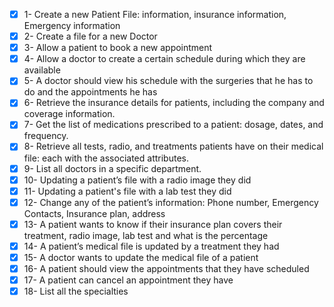 - [x] 1- Create a new Patient File: information, insurance information, Emergency information
- [X] 2- Create a file for a new Doctor
- [x] 3- Allow a patient to book a new appointment
- [X] 4- Allow a doctor to create a certain schedule during which they are available
- [X] 5- A doctor should view his schedule with the surgeries that he has to do and the appointments he has
- [X] 6- Retrieve the insurance details for patients, including the company and coverage information.
- [X] 7- Get the list of medications prescribed to a patient: dosage, dates, and frequency.
- [X] 8- Retrieve all tests, radio, and treatments patients have on their medical file: each with the associated attributes.
- [x] 9- List all doctors in a specific department.
- [X] 10- Updating a patient’s file with a radio image they did
- [X] 11- Updating a patient's file with a lab test they did
- [X] 12- Change any of the patient’s information: Phone number, Emergency Contacts, Insurance plan, address
- [X] 13- A patient wants to know if their insurance plan covers their treatment, radio image, lab test and what is the percentage
- [X] 14- A patient’s medical file is updated by a treatment they had
- [X] 15- A doctor wants to update the medical file of a patient
- [x] 16- A patient should view the appointments that they have scheduled
- [x] 17- A patient can cancel an appointment they have
- [x] 18- List all the specialties